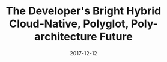 ---
title: "The Developer's Bright Hybrid Cloud-Native, Polyglot, Poly-architecture Future"
date: "2017-12-12"
expiryDate: "2017-12-12"

event_start_date: "2017-12-12"
event_end_date: "2017-12-12"
event_start_time: "01:00 PM"
event_end_time: "02:00 PM"
event_location: "Online"
event_link: "http://assets.sdtimes.com/webinar-redhat-12122017-p2?sc_cid=%5B701f2000000toKzAAI%5D"

event_type: "Webinar"
event_technology: "OpenShift"
---